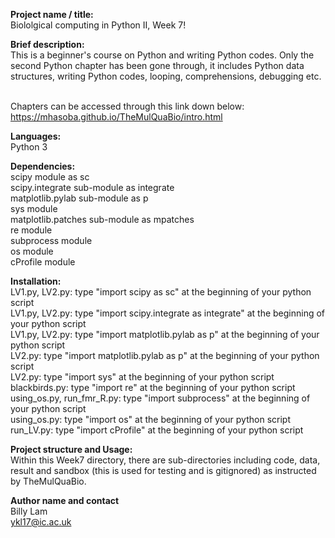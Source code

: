 **Project name / title:**
<br> Biololgical computing in Python II, Week 7!

**Brief description:**
<br> This is a beginner's course on Python and writing Python codes. Only the second Python chapter has been gone through, it includes Python data structures, writing Python codes, looping, comprehensions, debugging etc.

<br> Chapters can be accessed through this link down below:
<br> https://mhasoba.github.io/TheMulQuaBio/intro.html

**Languages:**
<br> Python 3

**Dependencies:**
<br> scipy module as sc
<br> scipy.integrate sub-module as integrate
<br> matplotlib.pylab sub-module as p
<br> sys module
<br> matplotlib.patches sub-module as mpatches
<br> re module
<br> subprocess module
<br> os module
<br> cProfile module

**Installation:** 
<br> LV1.py, LV2.py: type "import scipy as sc" at the beginning of your python script 
<br> LV1.py, LV2.py: type "import scipy.integrate as integrate" at the beginning of your python script 
<br> LV1.py, LV2.py: type "import matplotlib.pylab as p" at the beginning of your python script
<br> LV2.py: type "import matplotlib.pylab as p" at the beginning of your python script
<br> LV2.py: type "import sys" at the beginning of your python script
<br> blackbirds.py: type "import re" at the beginning of your python script
<br> using_os.py, run_fmr_R.py: type "import subprocess" at the beginning of your python script
<br> using_os.py: type "import os" at the beginning of your python script
<br> run_LV.py: type "import cProfile" at the beginning of your python script

**Project structure and Usage:**
<br> Within this Week7 directory, there are sub-directories including code, data, result and sandbox (this is used for testing and is gitignored) as instructed by TheMulQuaBio.

**Author name and contact**
<br> Billy Lam
<br> ykl17@ic.ac.uk
